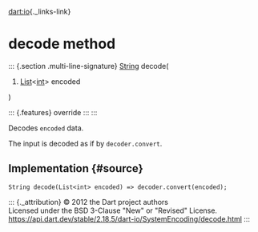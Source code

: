 [dart:io](../../dart-io/dart-io-library){._links-link}

decode method
=============

::: {.section .multi-line-signature}
[String](../../dart-core/string-class) decode(

1.  [List](../../dart-core/list-class)\<[int](../../dart-core/int-class)\>
    encoded

)

::: {.features}
override
:::
:::

Decodes `encoded` data.

The input is decoded as if by `decoder.convert`.

Implementation {#source}
--------------

``` {.language-dart data-language="dart"}
String decode(List<int> encoded) => decoder.convert(encoded);
```

::: {._attribution}
© 2012 the Dart project authors\
Licensed under the BSD 3-Clause \"New\" or \"Revised\" License.\
<https://api.dart.dev/stable/2.18.5/dart-io/SystemEncoding/decode.html>
:::
